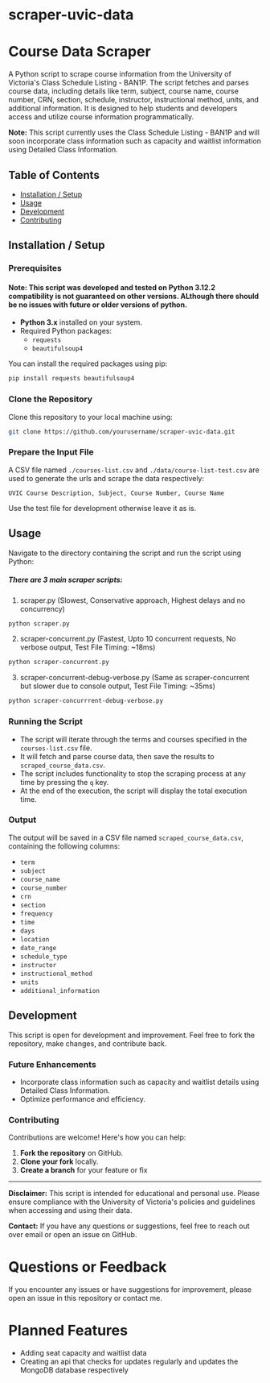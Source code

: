 # scraper-uvic-data

# Course Data Scraper

A Python script to scrape course information from the University of Victoria's Class Schedule Listing - BAN1P. The script fetches and parses course data, including details like term, subject, course name, course number, CRN, section, schedule, instructor, instructional method, units, and additional information. It is designed to help students and developers access and utilize course information programmatically.

**Note:** This script currently uses the Class Schedule Listing - BAN1P and will soon incorporate class information such as capacity and waitlist information using Detailed Class Information.

## Table of Contents

- [Installation / Setup](#installation--setup)
- [Usage](#usage)
- [Development](#development)
- [Contributing](#contributing)

## Installation / Setup

### Prerequisites

#### Note: This script was developed and tested on Python 3.12.2 compatibility is not guaranteed on other versions. ALthough there should be no issues with future or older versions of python.

- **Python 3.x** installed on your system.
- Required Python packages:
  - `requests`
  - `beautifulsoup4`

You can install the required packages using pip:

```bash
pip install requests beautifulsoup4
```

### Clone the Repository

Clone this repository to your local machine using:

```bash
git clone https://github.com/yourusername/scraper-uvic-data.git
```

### Prepare the Input File

A CSV file named `./courses-list.csv` and `./data/course-list-test.csv` are used to generate the urls and scrape the data respectively:

```csv
UVIC Course Description, Subject, Course Number, Course Name
```

Use the test file for development otherwise leave it as is.

## Usage

Navigate to the directory containing the script and run the script using Python:

##### There are 3 main scraper scripts:
1) scraper.py (Slowest, Conservative approach, Highest delays and no concurrency)
```bash
python scraper.py
```
2) scraper-concurrent.py (Fastest, Upto 10 concurrent requests, No verbose output, Test File Timing:  ~18ms)
```bash
python scraper-concurrent.py
```
3) scraper-concurrent-debug-verbose.py (Same as scraper-concurrent but slower due to console output, Test File Timing: ~35ms)
```bash
python scraper-concurrrent-debug-verbose.py
```

### Running the Script

- The script will iterate through the terms and courses specified in the `courses-list.csv` file.
- It will fetch and parse course data, then save the results to `scraped_course_data.csv`.
- The script includes functionality to stop the scraping process at any time by pressing the `q` key.
- At the end of the execution, the script will display the total execution time.

### Output

The output will be saved in a CSV file named `scraped_course_data.csv`, containing the following columns:

- `term`
- `subject`
- `course_name`
- `course_number`
- `crn`
- `section`
- `frequency`
- `time`
- `days`
- `location`
- `date_range`
- `schedule_type`
- `instructor`
- `instructional_method`
- `units`
- `additional_information`

## Development

This script is open for development and improvement. Feel free to fork the repository, make changes, and contribute back.

### Future Enhancements

- Incorporate class information such as capacity and waitlist details using Detailed Class Information.
- Optimize performance and efficiency.

### Contributing

Contributions are welcome! Here's how you can help:

1. **Fork the repository** on GitHub.
2. **Clone your fork** locally.
3. **Create a branch** for your feature or fix

---

**Disclaimer:** This script is intended for educational and personal use. Please ensure compliance with the University of Victoria's policies and guidelines when accessing and using their data.

**Contact:** If you have any questions or suggestions, feel free to reach out over email or open an issue on GitHub.

# Questions or Feedback

If you encounter any issues or have suggestions for improvement, please open an issue in this repository or contact me.

# Planned Features
- Adding seat capacity and waitlist data
- Creating an api that checks for updates regularly and updates the MongoDB database respectively
